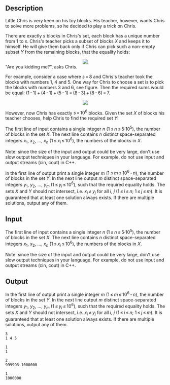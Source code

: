 ## Description

<div><p>Little Chris is very keen on his toy blocks. His teacher, however, wants Chris to solve more problems, so he decided to play a trick on Chris.</p><p>There are exactly <span class="tex-span"><i>s</i></span> blocks in Chris's set, each block has a unique number from 1 to <span class="tex-span"><i>s</i></span>. Chris's teacher picks a subset of blocks <span class="tex-span"><i>X</i></span> and keeps it to himself. He will give them back only if Chris can pick such a non-empty subset <span class="tex-span"><i>Y</i></span> from the remaining blocks, that the equality holds: </p><center class="tex-equation"><img align="middle" class="tex-formula" src="file://VggClTMb.png" style="max-width: 100.0%;max-height: 100.0%;"></center> "Are you kidding me?", asks Chris.<p>For example, consider a case where <span class="tex-span"><i>s</i> = 8</span> and Chris's teacher took the blocks with numbers 1, 4 and 5. One way for Chris to choose a set is to pick the blocks with numbers 3 and 6, see figure. Then the required sums would be equal: <span class="tex-span">(1 - 1) + (4 - 1) + (5 - 1) = (8 - 3) + (8 - 6) = 7</span>.</p><center> <img class="tex-graphics" src="file://BMVbeUlr.png" style="max-width: 100.0%;max-height: 100.0%;"> </center><p>However, now Chris has exactly <span class="tex-span"><i>s</i> = 10<sup class="upper-index">6</sup></span> blocks. Given the set <span class="tex-span"><i>X</i></span> of blocks his teacher chooses, help Chris to find the required set <span class="tex-span"><i>Y</i></span>!</p></div><div class="input-specification"><p>The first line of input contains a single integer <span class="tex-span"><i>n</i></span> (<span class="tex-span">1 ≤ <i>n</i> ≤ 5·10<sup class="upper-index">5</sup></span>), the number of blocks in the set <span class="tex-span"><i>X</i></span>. The next line contains <span class="tex-span"><i>n</i></span> distinct space-separated integers <span class="tex-span"><i>x</i><sub class="lower-index">1</sub></span>, <span class="tex-span"><i>x</i><sub class="lower-index">2</sub></span>, <span class="tex-span">...</span>, <span class="tex-span"><i>x</i><sub class="lower-index"><i>n</i></sub></span> (<span class="tex-span">1 ≤ <i>x</i><sub class="lower-index"><i>i</i></sub> ≤ 10<sup class="upper-index">6</sup></span>), the numbers of the blocks in <span class="tex-span"><i>X</i></span>.</p><p><span class="tex-font-style-bf">Note</span>: since the size of the input and output could be very large, don't use slow output techniques in your language. For example, do not use input and output streams (cin, cout) in C++.</p></div><div class="output-specification"><p>In the first line of output print a single integer <span class="tex-span"><i>m</i></span> (<span class="tex-span">1 ≤ <i>m</i> ≤ 10<sup class="upper-index">6</sup> - <i>n</i></span>), the number of blocks in the set <span class="tex-span"><i>Y</i></span>. In the next line output <span class="tex-span"><i>m</i></span> distinct space-separated integers <span class="tex-span"><i>y</i><sub class="lower-index">1</sub></span>, <span class="tex-span"><i>y</i><sub class="lower-index">2</sub></span>, <span class="tex-span">...</span>, <span class="tex-span"><i>y</i><sub class="lower-index"><i>m</i></sub></span> (<span class="tex-span">1 ≤ <i>y</i><sub class="lower-index"><i>i</i></sub> ≤ 10<sup class="upper-index">6</sup></span>), such that the required equality holds. The sets <span class="tex-span"><i>X</i></span> and <span class="tex-span"><i>Y</i></span> should not intersect, i.e. <span class="tex-span"><i>x</i><sub class="lower-index"><i>i</i></sub> ≠ <i>y</i><sub class="lower-index"><i>j</i></sub></span> for all <span class="tex-span"><i>i</i></span>, <span class="tex-span"><i>j</i></span> (<span class="tex-span">1 ≤ <i>i</i> ≤ <i>n</i></span>; <span class="tex-span">1 ≤ <i>j</i> ≤ <i>m</i></span>). It is guaranteed that at least one solution always exists. If there are multiple solutions, output any of them.</p></div>

## Input

<p>The first line of input contains a single integer <span class="tex-span"><i>n</i></span> (<span class="tex-span">1 ≤ <i>n</i> ≤ 5·10<sup class="upper-index">5</sup></span>), the number of blocks in the set <span class="tex-span"><i>X</i></span>. The next line contains <span class="tex-span"><i>n</i></span> distinct space-separated integers <span class="tex-span"><i>x</i><sub class="lower-index">1</sub></span>, <span class="tex-span"><i>x</i><sub class="lower-index">2</sub></span>, <span class="tex-span">...</span>, <span class="tex-span"><i>x</i><sub class="lower-index"><i>n</i></sub></span> (<span class="tex-span">1 ≤ <i>x</i><sub class="lower-index"><i>i</i></sub> ≤ 10<sup class="upper-index">6</sup></span>), the numbers of the blocks in <span class="tex-span"><i>X</i></span>.</p><p><span class="tex-font-style-bf">Note</span>: since the size of the input and output could be very large, don't use slow output techniques in your language. For example, do not use input and output streams (cin, cout) in C++.</p>

## Output

<p>In the first line of output print a single integer <span class="tex-span"><i>m</i></span> (<span class="tex-span">1 ≤ <i>m</i> ≤ 10<sup class="upper-index">6</sup> - <i>n</i></span>), the number of blocks in the set <span class="tex-span"><i>Y</i></span>. In the next line output <span class="tex-span"><i>m</i></span> distinct space-separated integers <span class="tex-span"><i>y</i><sub class="lower-index">1</sub></span>, <span class="tex-span"><i>y</i><sub class="lower-index">2</sub></span>, <span class="tex-span">...</span>, <span class="tex-span"><i>y</i><sub class="lower-index"><i>m</i></sub></span> (<span class="tex-span">1 ≤ <i>y</i><sub class="lower-index"><i>i</i></sub> ≤ 10<sup class="upper-index">6</sup></span>), such that the required equality holds. The sets <span class="tex-span"><i>X</i></span> and <span class="tex-span"><i>Y</i></span> should not intersect, i.e. <span class="tex-span"><i>x</i><sub class="lower-index"><i>i</i></sub> ≠ <i>y</i><sub class="lower-index"><i>j</i></sub></span> for all <span class="tex-span"><i>i</i></span>, <span class="tex-span"><i>j</i></span> (<span class="tex-span">1 ≤ <i>i</i> ≤ <i>n</i></span>; <span class="tex-span">1 ≤ <i>j</i> ≤ <i>m</i></span>). It is guaranteed that at least one solution always exists. If there are multiple solutions, output any of them.</p>





```input1
3
1 4 5

```




```input2
1
1

```




```output1
2
999993 1000000
```




```output2
1
1000000 

```


